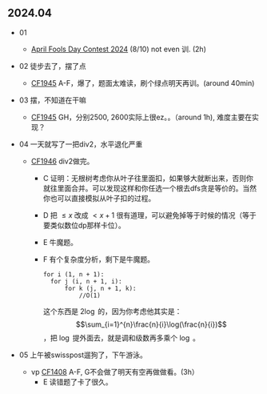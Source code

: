 ## 2024.04

- 01
  - [April Fools Day Contest 2024](https://codeforces.com/contest/1952) (8/10) not even 训. (2h)
- 02 徒步去了，摆了点
  - [CF1945](https://codeforces.com/contest/1945) A-F，爆了，题面太难读，刷个绿点明天再训。(around 40min)

- 03 摆，不知道在干嘛
  - [CF1945](https://codeforces.com/contest/1945) GH，分别2500, 2600实际上很ez。。（around 1h), 难度主要在实现？

- 04 一天就写了一把div2，水平退化严重

  - [CF1946](https://codeforces.com/contest/1946) div2做完。

    - C 证明：无根树考虑你从叶子往里面扣，如果够大就断出来，否则你就往里面合并。可以发现这样和你任选一个根去dfs贪是等价的。当然你也可以直接模拟从叶子扣的过程。

    - D 把 $\le x$ 改成 $< x + 1$ 很有道理，可以避免掉等于时候的情况（等于要类似数位dp那样卡位）。

    - E 牛魔题。

    - F 有个复杂度分析，剩下是牛魔题。

      ```
      for i (1, n + 1):
      	for j (i, n + 1, i):
      		for k (j, n + 1, k):
      			//O(1)
      ```

      这个东西是 $2\log$ 的，因为你考虑他其实是： $$\sum_{i=1}^{n}\frac{n}{i}\log(\frac{n}{i})$$ ，把 $\log$ 提外面去，就是调和级数再多乘个 $\log$ 。

- 05 上午被swisspost遛狗了，下午游泳。
  - vp [CF1408](https://codeforces.com/contest/1408) A-F, G不会做了明天有空再做做看。(3h）
    - E 读错题了卡了很久。